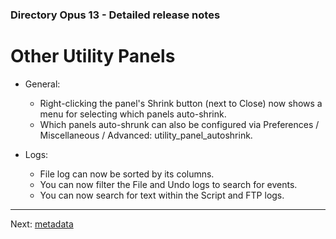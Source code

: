 ### Directory Opus 13 - Detailed release notes

# Other Utility Panels

- General:
  - Right-clicking the panel's Shrink button (next to Close) now shows a menu for selecting which panels auto-shrink.
  - Which panels auto-shrunk can also be configured via Preferences / Miscellaneous / Advanced: utility_panel_autoshrink.

- Logs:
  - File log can now be sorted by its columns.
  - You can now filter the File and Undo logs to search for events.
  - You can now search for text within the Script and FTP logs.

------------------------------------------------------------------------

Next: [metadata](/Manual/release_history/opus13_detailed/metadata.md)
